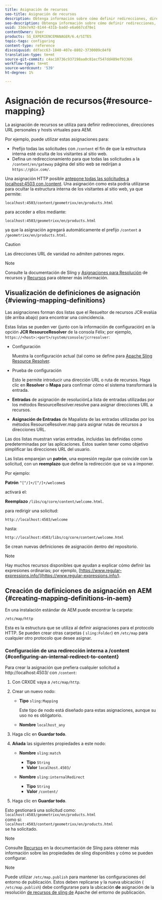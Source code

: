 ```yaml
---
title: Asignación de recursos
seo-title: Asignación de recursos
description: Obtenga información sobre cómo definir redirecciones, direcciones URL personales y hosts virtuales para AEM mediante la asignación de recursos.
seo-description: Obtenga información sobre cómo definir redirecciones, direcciones URL personales y hosts virtuales para AEM mediante la asignación de recursos.
uuid: 33de7e92-8144-431b-badd-e6a667cd78e1
contentOwner: User
products: SG_EXPERIENCEMANAGER/6.4/SITES
topic-tags: configuring
content-type: reference
discoiquuid: ddfacc63-1840-407e-8802-3730009c84f0
translation-type: tm+mt
source-git-commit: c4ac10736c937198aa0c81ecf547dd489ef93366
workflow-type: tm+mt
source-wordcount: '539'
ht-degree: 1%

---
```



# Asignación de recursos{#resource-mapping}

La asignación de recursos se utiliza para definir redirecciones, direcciones URL personales y hosts virtuales para AEM.

Por ejemplo, puede utilizar estas asignaciones para:

* Prefijo todas las solicitudes con `/content` el fin de que la estructura interna esté oculta de los visitantes al sitio web.
* Defina un redireccionamiento para que todas las solicitudes a la `/content/en/gateway` página del sitio web se redirijan a `https://gbiv.com/`.

Una asignación HTTP posible [antepone todas las solicitudes a localhost:4503 con /content](#configuring-an-internal-redirect-to-content). Una asignación como esta podría utilizarse para ocultar la estructura interna de los visitantes al sitio web, ya que permite:

`localhost:4503/content/geometrixx/en/products.html`

para acceder a ellos mediante:

`localhost:4503/geometrixx/en/products.html`

ya que la asignación agregará automáticamente el prefijo `/content` a `/geometrixx/en/products.html`.

>[!CAUTION]
>
>Las direcciones URL de vanidad no admiten patrones regex.

>[!NOTE]
>
>Consulte la documentación de Sling y [Asignaciones para Resolución](https://sling.apache.org/site/resources.html) de recursos y [Recursos](https://sling.apache.org/site/mappings-for-resource-resolution.html) para obtener más información.

## Visualización de definiciones de asignación {#viewing-mapping-definitions}

Las asignaciones forman dos listas que el Resueltor de recursos JCR evalúa (de arriba abajo) para encontrar una coincidencia.

Estas listas se pueden ver (junto con la información de configuración) en la opción **JCR ResourceResolver** de la consola Félix; por ejemplo, `https://<host>:<port>/system/console/jcrresolver`:

* Configuración

   Muestra la configuración actual (tal como se define para [Apache Sling Resource Resolver](/help/sites-deploying/osgi-configuration-settings.md).

* Prueba de configuración

   Esto le permite introducir una dirección URL o ruta de recursos. Haga clic en **Resolver** o **Mapa** para confirmar cómo el sistema transformará la entrada.

* **Entradas** de asignación de resoluciónLa lista de entradas utilizadas por los métodos ResourceResolver.resolve para asignar direcciones URL a recursos.

* **Asignación de Entradas** de Mapalista de las entradas utilizadas por los métodos ResourceResolver.map para asignar rutas de recursos a direcciones URL.

Las dos listas muestran varias entradas, incluidas las definidas como predeterminadas por las aplicaciones. Estos suelen tener como objetivo simplificar las direcciones URL del usuario.

Las listas emparejan un **patrón**, una expresión regular que coincide con la solicitud, con un **reemplazo** que define la redirección que se va a imponer.

Por ejemplo:

**Patrón** `^[^/]+/[^/]+/welcome$`

activará el:

**Reemplazo** `/libs/cq/core/content/welcome.html`.

para redirigir una solicitud:

`http://localhost:4503/welcome`

hasta:

`http://localhost:4503/libs/cq/core/content/welcome.html`

Se crean nuevas definiciones de asignación dentro del repositorio.

>[!NOTE]
>
>Hay muchos recursos disponibles que ayudan a explicar cómo definir las expresiones ordinarias; por ejemplo, [https://www.regular-expressions.info/](https://www.regular-expressions.info/).

## Creación de definiciones de asignación en AEM {#creating-mapping-definitions-in-aem}

En una instalación estándar de AEM puede encontrar la carpeta:

`/etc/map/http`

Esta es la estructura que se utiliza al definir asignaciones para el protocolo HTTP. Se pueden crear otras carpetas ( `sling:Folder`) en `/etc/map` para cualquier otro protocolo que desee asignar.

### Configuración de una redirección interna a /content {#configuring-an-internal-redirect-to-content}

Para crear la asignación que prefiera cualquier solicitud a http://localhost:4503/ con `/content`:

1. Con CRXDE vaya a `/etc/map/http`.

1. Crear un nuevo nodo:

   * **Tipo** `sling:Mapping`

      Este tipo de nodo está diseñado para estas asignaciones, aunque su uso no es obligatorio.

   * **Nombre** `localhost_any`

1. Haga clic en **Guardar todo**.
1. **Añada** las siguientes propiedades a este nodo:

   * **Nombre** `sling:match`

      * **Tipo** `String`
      * **Valor** `localhost.4503/`
   * **Nombre** `sling:internalRedirect`

      * **Tipo** `String`
      * **Valor** `/content/`


1. Haga clic en **Guardar todo**.

Esto gestionará una solicitud como:\
`localhost:4503/geometrixx/en/products.html`\
como si:\
`localhost:4503/content/geometrixx/en/products.html`\
se ha solicitado.

>[!NOTE]
>
>Consulte [Recursos](https://sling.apache.org/site/mappings-for-resource-resolution.html) en la documentación de Sling para obtener más información sobre las propiedades de sling disponibles y cómo se pueden configurar.

>[!NOTE]
>
>Puede utilizar `/etc/map.publish` para mantener las configuraciones del entorno de publicación. Estos deben replicarse y la nueva ubicación ( `/etc/map.publish`) debe configurarse para la ubicación **de** asignación de la resolución [de recursos de sling de](/help/sites-deploying/osgi-configuration-settings.md#apacheslingresourceresolver) Apache del entorno de publicación.

